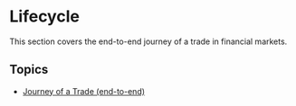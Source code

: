 # Lifecycle

This section covers the end-to-end journey of a trade in financial markets.

## Topics

- [Journey of a Trade (end-to-end)](journey-of-a-trade/README.md)